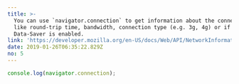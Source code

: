 ```yaml
---
title: >-
  You can use `navigator.connection` to get information about the connection
  like round-trip time, bandwidth, connection type (e.g. 3g, 4g) or if
  Data-Saver is enabled.
link: 'https://developer.mozilla.org/en-US/docs/Web/API/NetworkInformation'
date: 2019-01-26T06:35:22.829Z
no: 5
---
```

```js
console.log(navigator.connection);
```